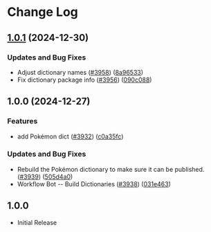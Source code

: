 # Change Log

## [1.0.1](https://github.com/khulnasoft/codetypo-dicts/compare/@codetypo/dict-pokemon@1.0.0...@codetypo/dict-pokemon@1.0.1) (2024-12-30)


### Updates and Bug Fixes

* Adjust dictionary names ([#3958](https://github.com/khulnasoft/codetypo-dicts/issues/3958)) ([8a96533](https://github.com/khulnasoft/codetypo-dicts/commit/8a96533bec21280103740868b81559437c413501))
* Fix dictionary package info ([#3956](https://github.com/khulnasoft/codetypo-dicts/issues/3956)) ([090c088](https://github.com/khulnasoft/codetypo-dicts/commit/090c0881c3a66e946fe49baf16e54c4b1231cceb))

## 1.0.0 (2024-12-27)


### Features

* add Pokémon dict ([#3932](https://github.com/khulnasoft/codetypo-dicts/issues/3932)) ([c0a35fc](https://github.com/khulnasoft/codetypo-dicts/commit/c0a35fc3388a44903e18ea2950ff4268c27721f8))


### Updates and Bug Fixes

* Rebuild the Pokémon dictionary to make sure it can be published. ([#3939](https://github.com/khulnasoft/codetypo-dicts/issues/3939)) ([505d4a0](https://github.com/khulnasoft/codetypo-dicts/commit/505d4a08d13b8e3ac4a9680931d881ca96fe526a))
* Workflow Bot -- Build Dictionaries ([#3938](https://github.com/khulnasoft/codetypo-dicts/issues/3938)) ([031e463](https://github.com/khulnasoft/codetypo-dicts/commit/031e463cf759dbdd68a55e1946995d020afc7d69))

## 1.0.0

- Initial Release
